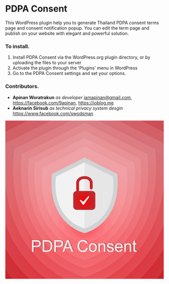 # PDPA Consent

This WordPress plugin help you to generate Thailand PDPA consent terms page and consent notification popup. 
You can edit the term page and publish on your website with elegant and powerful solution.

### To install. 
1. Install PDPA Consent via the WordPress.org plugin directory, or by uploading the files to your server
2. Activate the plugin through the 'Plugins' menu in WordPress
3. Go to the PDPA Consent settings and set your options.

### Contributors.
- **Apinan Woratrakun** *as developer* <iamapinan@gmail.com>, <https://facebook.com/9apinan>, <https://ioblog.me>
- **Aeknarin Sirisub** *as technical privacy system desgin* <https://www.facebook.com/swodsman>

![assets/pdpa-consent-logo.jpg](assets/pdpa-consent-logo.jpg)